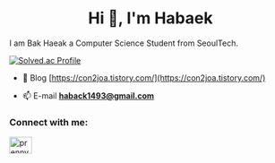 <h1 align="center">Hi 👋, I'm Habaek</h1>

I am Bak Haeak a Computer Science Student from SeoulTech.


[![Solved.ac Profile](http://mazassumnida.wtf/api/v2/generate_badge?boj=hazo)](https://solved.ac/hazo/)



- 📝 Blog [https://con2joa.tistory.com/](https://con2joa.tistory.com/)

- 📫 E-mail **haback1493@gmail.com**

<h3 align="left">Connect with me:</h3>
<p align="left">
<a href="https://instagram.com/prenny1067" target="blank"><img align="center" src="https://raw.githubusercontent.com/rahuldkjain/github-profile-readme-generator/master/src/images/icons/Social/instagram.svg" alt="prenny1067" height="30" width="40" /></a>
</p>
